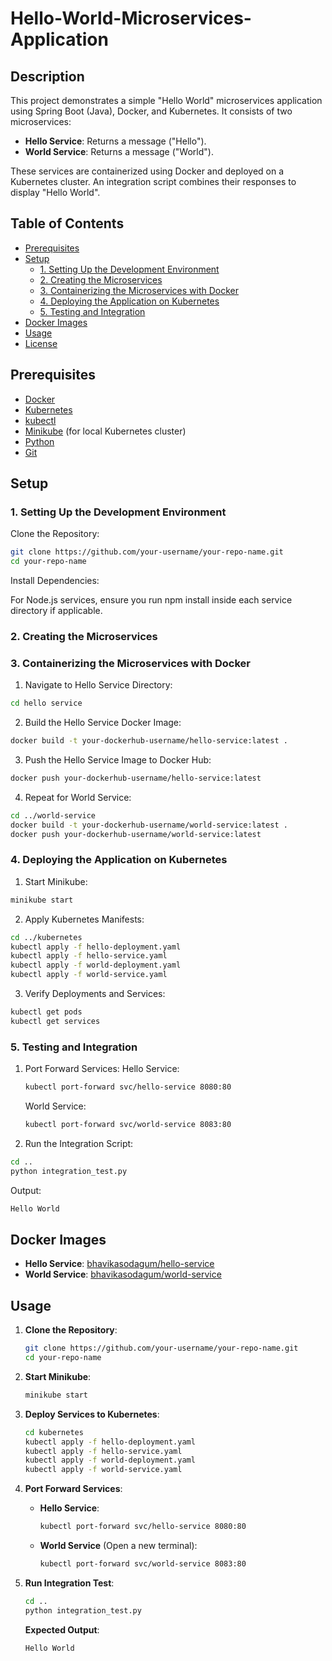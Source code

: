 # Hello-World-Microservices-Application

## Description
This project demonstrates a simple "Hello World" microservices application using Spring Boot (Java), Docker, and Kubernetes. It consists of two microservices:
- **Hello Service**: Returns a message ("Hello").
- **World Service**: Returns a message ("World").

These services are containerized using Docker and deployed on a Kubernetes cluster. An integration script combines their responses to display "Hello World".

## Table of Contents
- [Prerequisites](#prerequisites)
- [Setup](#setup)
  - [1. Setting Up the Development Environment](#1-setting-up-the-development-environment)
  - [2. Creating the Microservices](#2-creating-the-microservices)
  - [3. Containerizing the Microservices with Docker](#3-containerizing-the-microservices-with-docker)
  - [4. Deploying the Application on Kubernetes](#4-deploying-the-application-on-kubernetes)
  - [5. Testing and Integration](#5-testing-and-integration)
- [Docker Images](#docker-images)
- [Usage](#usage)
- [License](#license)

## Prerequisites
- [Docker](https://www.docker.com/get-started)
- [Kubernetes](https://kubernetes.io/docs/tasks/tools/)
- [kubectl](https://kubernetes.io/docs/tasks/tools/install-kubectl/)
- [Minikube](https://minikube.sigs.k8s.io/docs/start/) (for local Kubernetes cluster)
- [Python](https://www.python.org/downloads/)
- [Git](https://git-scm.com/downloads)

## Setup

### 1. Setting Up the Development Environment

Clone the Repository:

```bash
git clone https://github.com/your-username/your-repo-name.git
cd your-repo-name
```
Install Dependencies:

For Node.js services, ensure you run npm install inside each service directory if applicable.

### 2. Creating the Microservices
### 3. Containerizing the Microservices with Docker
1. Navigate to Hello Service Directory:
```bash
cd hello service
```
2. Build the Hello Service Docker Image:
```bash
docker build -t your-dockerhub-username/hello-service:latest .
```
3. Push the Hello Service Image to Docker Hub:
```bash
docker push your-dockerhub-username/hello-service:latest
```
4. Repeat for World Service:
```bash
cd ../world-service
docker build -t your-dockerhub-username/world-service:latest .
docker push your-dockerhub-username/world-service:latest
```
### 4. Deploying the Application on Kubernetes
1. Start Minikube:
```bash
minikube start
```
2. Apply Kubernetes Manifests:
```bash
cd ../kubernetes
kubectl apply -f hello-deployment.yaml
kubectl apply -f hello-service.yaml
kubectl apply -f world-deployment.yaml
kubectl apply -f world-service.yaml
```
3. Verify Deployments and Services:
```bash
kubectl get pods
kubectl get services
```
### 5. Testing and Integration
1. Port Forward Services:
   Hello Service:
   ```bash
   kubectl port-forward svc/hello-service 8080:80
   ```
   World Service:
   ```bash
   kubectl port-forward svc/world-service 8083:80
   ```
2. Run the Integration Script:
```bash
cd ..
python integration_test.py
```
Output:
```bash
Hello World
```
## Docker Images

- **Hello Service**: [bhavikasodagum/hello-service](https://hub.docker.com/r/bhavikasodagum/hello-service)
- **World Service**: [bhavikasodagum/world-service](https://hub.docker.com/r/bhavikasodagum/world-service)
## Usage

1. **Clone the Repository**:
    ```bash
    git clone https://github.com/your-username/your-repo-name.git
    cd your-repo-name
    ```

2. **Start Minikube**:
    ```bash
    minikube start
    ```

3. **Deploy Services to Kubernetes**:
    ```bash
    cd kubernetes
    kubectl apply -f hello-deployment.yaml
    kubectl apply -f hello-service.yaml
    kubectl apply -f world-deployment.yaml
    kubectl apply -f world-service.yaml
    ```

4. **Port Forward Services**:
    - **Hello Service**:
        ```bash
        kubectl port-forward svc/hello-service 8080:80
        ```
    - **World Service** (Open a new terminal):
        ```bash
        kubectl port-forward svc/world-service 8083:80
        ```

5. **Run Integration Test**:
    ```bash
    cd ..
    python integration_test.py
    ```

    **Expected Output**:
    ```
    Hello World
    ```





